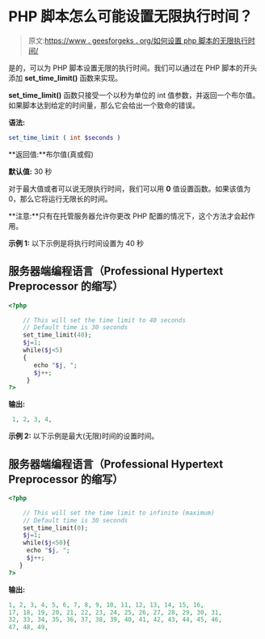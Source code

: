 # PHP 脚本怎么可能设置无限执行时间？

> 原文:[https://www . geesforgeks . org/如何设置 php 脚本的无限执行时间/](https://www.geeksforgeeks.org/how-is-it-possible-to-set-an-infinite-execution-time-for-php-script/)

是的，可以为 PHP 脚本设置无限的执行时间。我们可以通过在 PHP 脚本的开头添加 **set_time_limit()** 函数来实现。

**set_time_limit()** 函数只接受一个以秒为单位的 int 值参数，并返回一个布尔值。如果脚本达到给定的时间量，那么它会给出一个致命的错误。

**语法:**

```php
set_time_limit ( int $seconds )
```

**返回值:**布尔值(真或假)

**默认值:** 30 秒

对于最大值或者可以说无限执行时间，我们可以用 **0** 值设置函数。如果该值为 0，那么它将运行无限长的时间。

**注意:**只有在托管服务器允许你更改 PHP 配置的情况下，这个方法才会起作用。

**示例 1:** 以下示例是将执行时间设置为 40 秒

## 服务器端编程语言（Professional Hypertext Preprocessor 的缩写）

```php
<?php

    // This will set the time limit to 40 seconds 
    // Default time is 30 seconds
    set_time_limit(40);
    $j=1;
    while($j<5)
    {
       echo "$j, ";
       $j++;
     }
?>
```

**输出:**

```php
 1, 2, 3, 4,
```

**示例 2:** 以下示例是最大(无限)时间的设置时间。

## 服务器端编程语言（Professional Hypertext Preprocessor 的缩写）

```php
<?php

    // This will set the time limit to infinite (maximum) 
    // Default time is 30 seconds
    set_time_limit(0);
    $j=1;
    while($j<50){
     echo "$j, ";
     $j++;
   }
?>
```

**输出:**

```php
1, 2, 3, 4, 5, 6, 7, 8, 9, 10, 11, 12, 13, 14, 15, 16, 
17, 18, 19, 20, 21, 22, 23, 24, 25, 26, 27, 28, 29, 30, 31, 
32, 33, 34, 35, 36, 37, 38, 39, 40, 41, 42, 43, 44, 45, 46,
47, 48, 49,
```